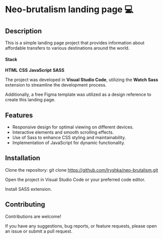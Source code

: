 # Neo-brutalism landing page 💻

## Description

This is a simple landing page project that provides information about affordable transfers to various destinations around the world.

#### Stack

**HTML**
**CSS**
**JavaScript**
**SASS**

The project was developed in **Visual Studio Code**, utilizing the **Watch Sass** extension to streamline the development process.

Additionally, a free Figma template was utilized as a design reference to create this landing page.

## Features

- Responsive design for optimal viewing on different devices.
- Interactive elements and smooth scrolling effects.
- Use of Sass to enhance CSS styling and maintainability.
- Implementation of JavaScript for dynamic functionality.

## Installation

Clone the repository: git clone https://github.com/Iryshka/neo-brutalism.git

Open the project in Visual Studio Code or your preferred code editor.

Install SASS extension.

## Contributing

Contributions are welcome!

If you have any suggestions, bug reports, or feature requests, please open an issue or submit a pull request.
